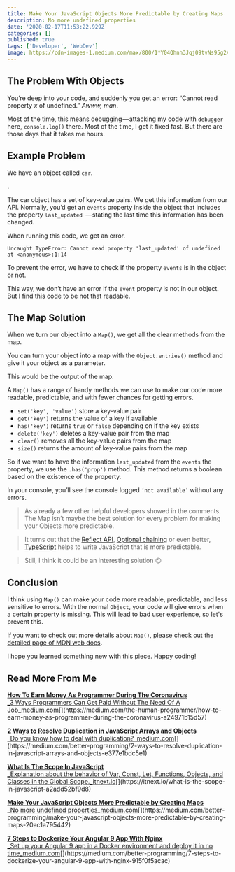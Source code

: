 ```yaml
---
title: Make Your JavaScript Objects More Predictable by Creating Maps
description: No more undefined properties
date: '2020-02-17T11:53:22.929Z'
categories: []
published: true
tags: ['Developer', 'WebDev']
image: https://cdn-images-1.medium.com/max/800/1*Y04Qhnh3Jqj09tvNs95g2A.jpeg
---
```


## The Problem With Objects

You’re deep into your code, and suddenly you get an error: “Cannot read property _x_ of undefined.” _Awww, man_.

Most of the time, this means debugging — attacking my code with `debugger` here, `console.log()` there. Most of the time, I get it fixed fast. But there are those days that it takes me hours.

## Example Problem

We have an object called `car`.

.

The car object has a set of key-value pairs. We get this information from our API. Normally, you’d get an `events` property inside the object that includes the property `last_updated `— stating the last time this information has been changed.

When running this code, we get an error.

```
Uncaught TypeError: Cannot read property 'last_updated' of undefined at <anonymous>:1:14
```

To prevent the error, we have to check if the property `events` is in the object or not.

This way, we don’t have an error if the `event` property is not in our object. But I find this code to be not that readable.

## The Map Solution

When we turn our object into a `Map()`, we get all the clear methods from the map.

You can turn your object into a map with the `Object.entries()` method and give it your object as a parameter.

This would be the output of the map.

A `Map()` has a range of handy methods we can use to make our code more readable, predictable, and with fewer chances for getting errors.

*   `set('key', 'value')` store a key-value pair
*   `get('key')` returns the value of a key if available
*   `has('key')` returns `true` or `false` depending on if the key exists
*   `delete('key')` deletes a key-value pair from the map
*   `clear()` removes all the key-value pairs from the map
*   `size()` returns the amount of key-value pairs from the map

So if we want to have the information `last_updated` from the `events` the property, we use the `.has('prop')` method. This method returns a boolean based on the existence of the property.

In your console, you’ll see the console logged `‘not available’` without any errors.

> As already a few other helpful developers showed in the comments. The Map isn’t maybe the best solution for every problem for making your Objects more predictable.

> It turns out that the [Reflect API](https://ponyfoo.com/articles/es6-reflection-in-depth), [Optional chaining](https://v8.dev/features/optional-chaining) or even better, [TypeScript](http://www.typescriptlang.org/) helps to write JavaScript that is more predictable.

> Still, I think it could be an interesting solution 😉

## Conclusion

I think using `Map()` can make your code more readable, predictable, and less sensitive to errors. With the normal `Object`, your code will give errors when a certain property is missing. This will lead to bad user experience, so let's prevent this.

If you want to check out more details about `Map()`, please check out the [detailed page of MDN web docs](https://developer.mozilla.org/en-US/docs/Web/JavaScript/Reference/Global_Objects/Map).

I hope you learned something new with this piece. Happy coding!

## Read More From Me

[**How To Earn Money As Programmer During The Coronavirus**  
_3 Ways Programmers Can Get Paid Without The Need Of A Job_medium.com](https://medium.com/the-human-programmer/how-to-earn-money-as-programmer-during-the-coronavirus-a24971b15d57 "https://medium.com/the-human-programmer/how-to-earn-money-as-programmer-during-the-coronavirus-a24971b15d57")[](https://medium.com/the-human-programmer/how-to-earn-money-as-programmer-during-the-coronavirus-a24971b15d57)

[**2 Ways to Resolve Duplication in JavaScript Arrays and Objects**  
_Do you know how to deal with duplication?_medium.com](https://medium.com/better-programming/2-ways-to-resolve-duplication-in-javascript-arrays-and-objects-e377e1bdc5e1 "https://medium.com/better-programming/2-ways-to-resolve-duplication-in-javascript-arrays-and-objects-e377e1bdc5e1")[](https://medium.com/better-programming/2-ways-to-resolve-duplication-in-javascript-arrays-and-objects-e377e1bdc5e1)

[**What Is The Scope In JavaScript**  
_Explanation about the behavior of Var, Const, Let, Functions, Objects, and Classes in the Global Scope._itnext.io](https://itnext.io/what-is-the-scope-in-javascript-a2add52bf9d8 "https://itnext.io/what-is-the-scope-in-javascript-a2add52bf9d8")[](https://itnext.io/what-is-the-scope-in-javascript-a2add52bf9d8)

[**Make Your JavaScript Objects More Predictable by Creating Maps**  
_No more undefined properties_medium.com](https://medium.com/better-programming/make-your-javascript-objects-more-predictable-by-creating-maps-20ac1a795442 "https://medium.com/better-programming/make-your-javascript-objects-more-predictable-by-creating-maps-20ac1a795442")[](https://medium.com/better-programming/make-your-javascript-objects-more-predictable-by-creating-maps-20ac1a795442)

[**7 Steps to Dockerize Your Angular 9 App With Nginx**  
_Set up your Angular 9 app in a Docker environment and deploy it in no time_medium.com](https://medium.com/better-programming/7-steps-to-dockerize-your-angular-9-app-with-nginx-915f0f5acac "https://medium.com/better-programming/7-steps-to-dockerize-your-angular-9-app-with-nginx-915f0f5acac")[](https://medium.com/better-programming/7-steps-to-dockerize-your-angular-9-app-with-nginx-915f0f5acac)